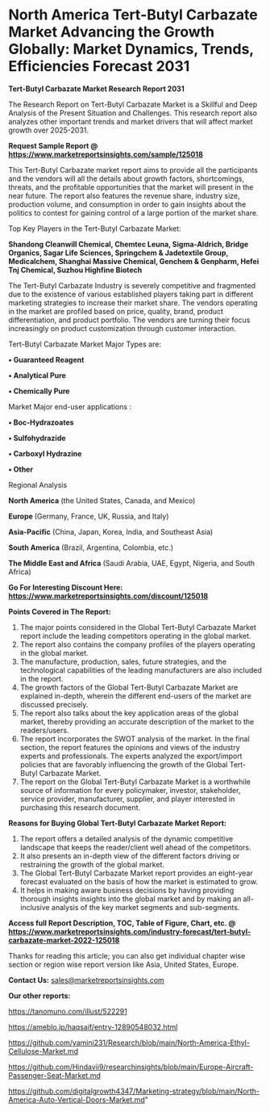 # North America Tert-Butyl Carbazate Market Advancing the Growth Globally: Market Dynamics, Trends, Efficiencies Forecast 2031

<strong>Tert-Butyl Carbazate Market Research Report 2031</strong>

The Research Report on Tert-Butyl Carbazate Market is a Skillful and Deep Analysis of the Present Situation and Challenges. This research report also analyzes other important trends and market drivers that will affect market growth over 2025-2031.

<strong>Request Sample Report @ <a href=https://www.marketreportsinsights.com/sample/125018>https://www.marketreportsinsights.com/sample/125018</a></strong>

This Tert-Butyl Carbazate market report aims to provide all the participants and the vendors will all the details about growth factors, shortcomings, threats, and the profitable opportunities that the market will present in the near future. The report also features the revenue share, industry size, production volume, and consumption in order to gain insights about the politics to contest for gaining control of a large portion of the market share.

Top Key Players in the Tert-Butyl Carbazate Market:

<strong>Shandong Cleanwill Chemical, Chemtec Leuna, Sigma-Aldrich, Bridge Organics, Sagar Life Sciences, Springchem & Jadetextile Group, Medicalchem, Shanghai Massive Chemical, Genchem & Genpharm, Hefei Tnj Chemical, Suzhou Highfine Biotech</strong>

The Tert-Butyl Carbazate Industry is severely competitive and fragmented due to the existence of various established players taking part in different marketing strategies to increase their market share. The vendors operating in the market are profiled based on price, quality, brand, product differentiation, and product portfolio. The vendors are turning their focus increasingly on product customization through customer interaction.

Tert-Butyl Carbazate Market Major Types are:

<strong>• Guaranteed Reagent

• Analytical Pure

• Chemically Pure</strong>

Market Major end-user applications :

<strong>• Boc-Hydrazoates

• Sulfohydrazide

• Carboxyl Hydrazine

• Other</strong>

Regional Analysis

</u><strong><b>North America</b></strong> (the United States, Canada, and Mexico)

<strong><b>Europe </b></strong>(Germany, France, UK, Russia, and Italy)

<strong><b>Asia-Pacific</b></strong> (China, Japan, Korea, India, and Southeast Asia)

<strong><b>South America</b></strong> (Brazil, Argentina, Colombia, etc.)

<strong><b>The Middle East and Africa</b></strong> (Saudi Arabia, UAE, Egypt, Nigeria, and South Africa)

<strong>Go For Interesting Discount Here: <a href=https://www.marketreportsinsights.com/discount/125018>https://www.marketreportsinsights.com/discount/125018</a></strong>

<strong>Points Covered in The Report:</strong>
<ol>
  <li>The major points considered in the Global Tert-Butyl Carbazate Market report include the leading competitors operating in the global market.</li>
  <li>The report also contains the company profiles of the players operating in the global market.</li>
  <li>The manufacture, production, sales, future strategies, and the technological capabilities of the leading manufacturers are also included in the report.</li>
  <li>The growth factors of the Global Tert-Butyl Carbazate Market are explained in-depth, wherein the different end-users of the market are discussed precisely.</li>
  <li>The report also talks about the key application areas of the global market, thereby providing an accurate description of the market to the readers/users.</li>
  <li>The report incorporates the SWOT analysis of the market. In the final section, the report features the opinions and views of the industry experts and professionals. The experts analyzed the export/import policies that are favorably influencing the growth of the Global Tert-Butyl Carbazate Market.</li>
  <li>The report on the Global Tert-Butyl Carbazate Market is a worthwhile source of information for every policymaker, investor, stakeholder, service provider, manufacturer, supplier, and player interested in purchasing this research document.</li>
</ol>
<strong>Reasons for Buying Global Tert-Butyl Carbazate Market Report:</strong>

<ol>
  <li>The report offers a detailed analysis of the dynamic competitive landscape that keeps the reader/client well ahead of the competitors.</li>
  <li>It also presents an in-depth view of the different factors driving or restraining the growth of the global market.</li>
  <li>The Global Tert-Butyl Carbazate Market report provides an eight-year forecast evaluated on the basis of how the market is estimated to grow.</li>
  <li>It helps in making aware business decisions by having providing thorough insights insights into the global market and by making an all-inclusive analysis of the key market segments and sub-segments.</li>
</ol>
<strong>Access full Report Description, TOC, Table of Figure, Chart, etc. @ <a href=https://www.marketreportsinsights.com/industry-forecast/tert-butyl-carbazate-market-2022-125018>https://www.marketreportsinsights.com/industry-forecast/tert-butyl-carbazate-market-2022-125018</a></strong>


Thanks for reading this article; you can also get individual chapter wise section or region wise report version like Asia, United States, Europe.

<strong>Contact Us:</strong>
sales@marketreportsinsights.com

<strong>Our other reports:</strong>

<a href=https://tanomuno.com/illust/522291>https://tanomuno.com/illust/522291</a>

<a href=https://ameblo.jp/haqsaif/entry-12890548032.html>https://ameblo.jp/haqsaif/entry-12890548032.html</a>

<a href=https://github.com/yamini231/Research/blob/main/North-America-Ethyl-Cellulose-Market.md>https://github.com/yamini231/Research/blob/main/North-America-Ethyl-Cellulose-Market.md</a>

<a href=https://github.com/Hindavii9/researchinsights/blob/main/Europe-Aircraft-Passenger-Seat-Market.md>https://github.com/Hindavii9/researchinsights/blob/main/Europe-Aircraft-Passenger-Seat-Market.md</a>

<a href=https://github.com/digitalgrowth4347/Marketing-strategy/blob/main/North-America-Auto-Vertical-Doors-Market.md>https://github.com/digitalgrowth4347/Marketing-strategy/blob/main/North-America-Auto-Vertical-Doors-Market.md</a>"
